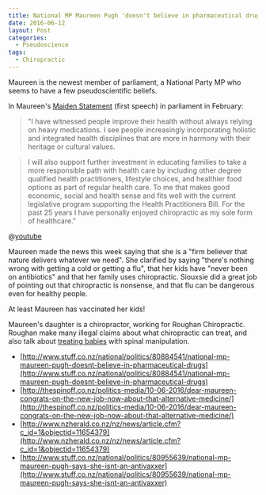```yaml
---
title: National MP Maureen Pugh 'doesn't believe in pharmaceutical drugs'
date: 2016-06-12
layout: Post
categories:
  - Pseudoscience
tags:
  - Chiropractic
---
```


Maureen is the newest member of parliament, a National Party MP who seems to have a few pseudoscientific beliefs.

<!-- more -->

In Maureen's [Maiden Statement](https://maureenpugh.national.org.nz/news/2016-02-10-maureen-pugh-%E2%80%93-maiden-speech) (first speech) in parliament in February:

> "I have witnessed people improve their health without always relying on heavy medications. I see people increasingly incorporating holistic and integrated health disciplines that are more in harmony with their heritage or cultural values.

> I will also support further investment in educating families to take a more responsible path with health care by including other degree qualified health practitioners, lifestyle choices, and healthier food options as part of regular health care. To me that makes good economic, social and health sense and fits well with the current legislative program supporting the Health Practitioners Bill. For the past 25 years I have personally enjoyed chiropractic as my sole form of healthcare."

@[youtube](https://youtu.be/qDTsRzX38PU?t=7m36s)

Maureen made the news this week saying that she is a "firm believer that nature delivers whatever we need". She clarified by saying "there's nothing wrong with getting a cold or getting a flu", that her kids have "never been on antibiotics" and that her family uses chiropractic. Siouxsie did a great job of pointing out that chiropractic is nonsense, and that flu can be dangerous even for healthy people.

At least Maureen has vaccinated her kids!

Maureen's daughter is a chiropractor, working for Roughan Chiropractic. Roughan make many illegal claims about what chiropractic can treat, and also talk about [treating babies](http://www.roughan.co.nz/chiropractic-for-kids/) with spinal manipulation.

- [http://www.stuff.co.nz/national/politics/80884541/national-mp-maureen-pugh-doesnt-believe-in-pharmaceutical-drugs](http://www.stuff.co.nz/national/politics/80884541/national-mp-maureen-pugh-doesnt-believe-in-pharmaceutical-drugs)
- [http://thespinoff.co.nz/politics-media/10-06-2016/dear-maureen-congrats-on-the-new-job-now-about-that-alternative-medicine/](http://thespinoff.co.nz/politics-media/10-06-2016/dear-maureen-congrats-on-the-new-job-now-about-that-alternative-medicine/)
- [http://www.nzherald.co.nz/nz/news/article.cfm?c_id=1&objectid=11654379](http://www.nzherald.co.nz/nz/news/article.cfm?c_id=1&objectid=11654379)
- [http://www.stuff.co.nz/national/politics/80955639/national-mp-maureen-pugh-says-she-isnt-an-antivaxxer](http://www.stuff.co.nz/national/politics/80955639/national-mp-maureen-pugh-says-she-isnt-an-antivaxxer)
